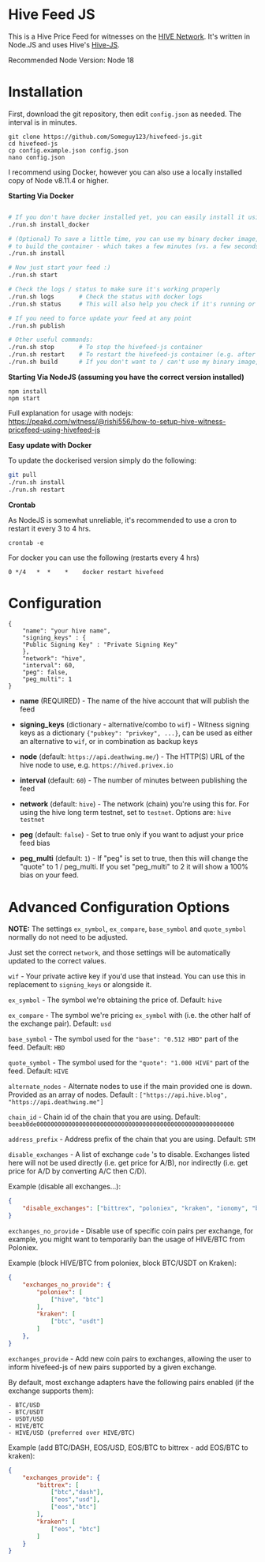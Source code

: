 Hive Feed JS
============

This is a Hive Price Feed for witnesses on the [HIVE Network](https://hive.io). It's
written in Node.JS and uses Hive's [Hive-JS](https://www.npmjs.com/package/@hiveio/hive-js).

Recommended Node Version: Node 18

Installation
========

First, download the git repository, then edit `config.json` as needed. The interval is in minutes.

```
git clone https://github.com/Someguy123/hivefeed-js.git
cd hivefeed-js
cp config.example.json config.json
nano config.json
```

I recommend using Docker, however you can also use a locally installed copy of Node v8.11.4 or higher.

**Starting Via Docker**

```sh

# If you don't have docker installed yet, you can easily install it using run.sh
./run.sh install_docker

# (Optional) To save a little time, you can use my binary docker image, instead of having
# to build the container - which takes a few minutes (vs. a few seconds via binary install)
./run.sh install

# Now just start your feed :)
./run.sh start

# Check the logs / status to make sure it's working properly
./run.sh logs       # Check the status with docker logs
./run.sh status     # This will also help you check if it's running or not.

# If you need to force update your feed at any point
./run.sh publish

# Other useful commands:
./run.sh stop       # To stop the hivefeed-js container
./run.sh restart    # To restart the hivefeed-js container (e.g. after config changes)
./run.sh build      # If you don't want to / can't use my binary image, this will force build a new image locally.

```

**Starting Via NodeJS (assuming you have the correct version installed)**

```
npm install
npm start
```

Full explanation for usage with nodejs: https://peakd.com/witness/@rishi556/how-to-setup-hive-witness-pricefeed-using-hivefeed-js

**Easy update with Docker**

To update the dockerised version simply do the following:

```sh
git pull
./run.sh install
./run.sh restart
```

**Crontab**

As NodeJS is somewhat unreliable, it's recommended to use a cron to restart it every 3 to 4 hrs.

    crontab -e

For docker you can use the following (restarts every 4 hrs)

```
0 */4   *  *    *    docker restart hivefeed
```

Configuration
===========

```
{
    "name": "your hive name",
    "signing_keys" : {
    "Public Signing Key" : "Private Signing Key"
    },
    "network": "hive",
    "interval": 60,
    "peg": false,
    "peg_multi": 1
}
```

- **name** (REQUIRED) - The name of the hive account that will publish the feed

- **signing_keys** (dictionary - alternative/combo to `wif`) - Witness signing keys as a dictionary `{"pubkey": "privkey", ...}`, can be used as either an alternative to `wif`, or in combination as backup keys

- **node** (default: `https://api.deathwing.me/`) - The HTTP(S) URL of the hive node to use, e.g. `https://hived.privex.io`

- **interval** (default: `60`) - The number of minutes between publishing the feed

- **network** (default: `hive`) - The network (chain) you're using this for. For using the hive long term testnet, set to `testnet`. Options are: `hive` `testnet`

- **peg** (default: `false`) - Set to true only if you want to adjust your price feed bias

- **peg_multi** (default: `1`) - If "peg" is set to true, then this will change the "quote" to 1 / peg_multi. If you set "peg_multi" to 2 it will show a 100% bias on your feed.


Advanced Configuration Options
==============================

**NOTE:** The settings `ex_symbol`, `ex_compare`, `base_symbol` and `quote_symbol` normally do not need to be adjusted.

Just set the correct `network`, and those settings will be automatically updated to the correct values.

`wif` - Your private active key if you'd use that instead. You can use this in replacement to `signing_keys` or alongside it.

`ex_symbol` - The symbol we're obtaining the price of. Default: `hive`

`ex_compare` - The symbol we're pricing `ex_symbol` with (i.e. the other half of the exchange pair). Default: `usd`

`base_symbol` - The symbol used for the `"base": "0.512 HBD"` part of the feed. Default: `HBD`

`quote_symbol` - The symbol used for the `"quote": "1.000 HIVE"` part of the feed. Default: `HIVE`

`alternate_nodes` - Alternate nodes to use if the main provided one is down. Provided as an array of nodes. Default : `["https://api.hive.blog", "https://api.deathwing.me"]`

`chain_id` - Chain id of the chain that you are using. Default: `beeab0de00000000000000000000000000000000000000000000000000000000`

`address_prefix` -  Address prefix of the chain that you are using. Default: `STM`

`disable_exchanges` - A list of exchange `code` 's to disable. Exchanges listed here will not be used
directly (i.e. get price for A/B), nor indirectly (i.e. get price for A/D by converting A/C then C/D).

Example (disable all exchanges...):

```json
{
    "disable_exchanges": ["bittrex", "poloniex", "kraken", "ionomy", "binance"]
}
```

`exchanges_no_provide` - Disable use of specific coin pairs per exchange, for example, you might want
to temporarily ban the usage of HIVE/BTC from Poloniex.

Example (block HIVE/BTC from poloniex, block BTC/USDT on Kraken):

```json
{
    "exchanges_no_provide": {
        "poloniex": [
            ["hive", "btc"]
        ],
        "kraken": [
            ["btc", "usdt"]
        ]
    },
}
```

`exchanges_provide` - Add new coin pairs to exchanges, allowing the user to inform hivefeed-js of
new pairs supported by a given exchange.

By default, most exchange adapters have the following pairs enabled (if the exchange supports them):

    - BTC/USD
    - BTC/USDT
    - USDT/USD
    - HIVE/BTC
    - HIVE/USD (preferred over HIVE/BTC)

Example (add BTC/DASH, EOS/USD, EOS/BTC to bittrex - add EOS/BTC to kraken):

```json
{
    "exchanges_provide": {
        "bittrex": [
            ["btc","dash"],
            ["eos","usd"],
            ["eos","btc"]
        ],
        "kraken": [
            ["eos", "btc"]
        ]
    }
}
```




